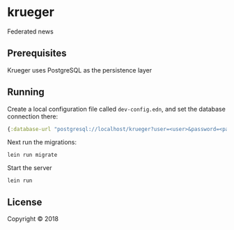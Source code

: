 # krueger

Federated news

## Prerequisites

Krueger uses PostgreSQL as the persistence layer

## Running

Create a local configuration file called `dev-config.edn`, and set the database connection there:

```clojure
{:database-url "postgresql://localhost/krueger?user=<user>&password=<pass>"}
```

Next run the migrations:

```
lein run migrate
```

Start the server

```
lein run 
```

## License

Copyright © 2018
